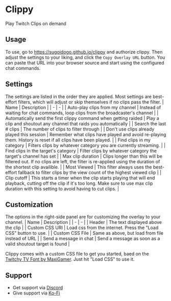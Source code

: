 # Clippy
Play Twitch Clips on demand
## Usage
To use, go to https://sugoidogo.github.io/clippy and authorize clippy.
Then adjust the settings to your liking, and click the `Copy Overlay URL` button.
You can paste that URL into your browser source and start using the configured chat commands.
## Settings
The settings are listed in the order they are applied.
Most settings are best-effort filters, which will adjust or skip themselves if no clips pass the filter.
| Name | Description |
|   -  |   -   |
| Auto-play clips from my channel | Instead of waiting for chat commands, loop clips from the broadcaster's channel |
| Automatically send the first clippy command when getting raided | Play a clip and shoutout any channel that raids you automatically |
| Search the last # clips | The number of clips to filter through |
| Don't use clips already played this session | Remember what clips have played and avoid re-playing them. History is reset if all clips have been played. |
| Find clips in my category | Filters clips by whatever category you are currently streaming. |
| Find clips in the target's category | Filter clips by whatever category the target's channel has set |
| Max clip duration  | Clips longer than this will be filtered out. If no clips are left, the filter is re-applied using the duration of the shortest clip availible. |
| Most Viewed  | This filter always uses the best-effort fallback to filter clips by the view count of the highest viewed clip |
| Clip cutoff | This starts a timer when the clip starts playing that will end playback, cutting off the clip if it's too long. Make sure to use max clip duration with this setting to avoid having to cut clips. |
## Customization
The options in the right-side panel are for customizing the overlay to your channel.
| Name | Description |
| - | - |
| Header | The text displayed above the clip |
| Custom CSS URI | Load css from the internet. Press the "Load CSS" button to use. |
| Custom CSS File | Same as above, but load from file instead of URL |
| Send a message in chat | Send a message as soon as a valid shoutout target is found |

Clippy comes with a custom CSS file to get you started, baed on the [Twitchy TV Font by MaxiGamer](https://www.deviantart.com/maxigamer/art/Twitchy-TV-FONT-594450410). Just hit "Load CSS" to use it.
## Support
- Get support via [Discord](https://discord.gg/PbGT9tVWTC)
- Give support via [Ko-Fi](https://ko-fi.com/sugoidogo)
